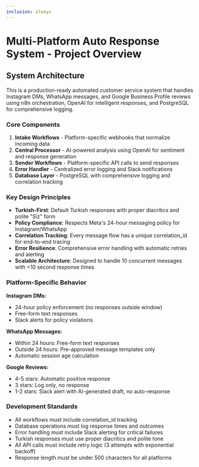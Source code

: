 ```yaml
---
inclusion: always
---
```


# Multi-Platform Auto Response System - Project Overview

## System Architecture

This is a production-ready automated customer service system that handles Instagram DMs, WhatsApp messages, and Google Business Profile reviews using n8n orchestration, OpenAI for intelligent responses, and PostgreSQL for comprehensive logging.

### Core Components

1. **Intake Workflows** - Platform-specific webhooks that normalize incoming data
2. **Central Processor** - AI-powered analysis using OpenAI for sentiment and response generation
3. **Sender Workflows** - Platform-specific API calls to send responses
4. **Error Handler** - Centralized error logging and Slack notifications
5. **Database Layer** - PostgreSQL with comprehensive logging and correlation tracking

### Key Design Principles

- **Turkish-First**: Default Turkish responses with proper diacritics and polite "Siz" form
- **Policy Compliance**: Respects Meta's 24-hour messaging policy for Instagram/WhatsApp
- **Correlation Tracking**: Every message flow has a unique correlation_id for end-to-end tracing
- **Error Resilience**: Comprehensive error handling with automatic retries and alerting
- **Scalable Architecture**: Designed to handle 10 concurrent messages with <10 second response times

### Platform-Specific Behavior

**Instagram DMs:**
- 24-hour policy enforcement (no responses outside window)
- Free-form text responses
- Slack alerts for policy violations

**WhatsApp Messages:**
- Within 24 hours: Free-form text responses
- Outside 24 hours: Pre-approved message templates only
- Automatic session age calculation

**Google Reviews:**
- 4-5 stars: Automatic positive response
- 3 stars: Log only, no response
- 1-2 stars: Slack alert with AI-generated draft, no auto-response

### Development Standards

- All workflows must include correlation_id tracking
- Database operations must log response times and outcomes
- Error handling must include Slack alerting for critical failures
- Turkish responses must use proper diacritics and polite tone
- All API calls must include retry logic (3 attempts with exponential backoff)
- Response length must be under 500 characters for all platforms